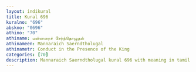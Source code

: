 ```yaml
---
layout: indikural
title: Kural 696
kuralno: "696"
abskno: "0696"
athino: "70"
athiname: மன்னரைச் சேர்ந்தொழுதல்
athinameen: Mannaraich Saerndtholugal
athinametr: Conduct in the Presence of the King
categories: [70]
description: Mannaraich Saerndtholugal kural 696 with meaning in tamil and english 
---
```


